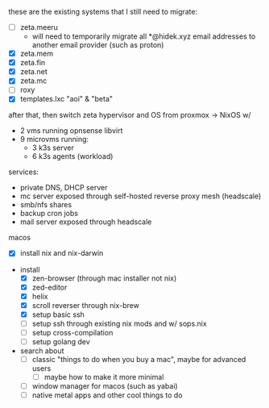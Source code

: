 these are the existing systems that I still need to migrate:

- [ ] zeta.meeru
  - will need to temporarily migrate all *@hidek.xyz email addresses to another email provider (such as proton)
- [x] zeta.mem
- [x] zeta.fin
- [x] zeta.net
- [x] zeta.mc
- [ ] roxy
- [x] templates.lxc "aoi" & "beta"

after that, then switch zeta hypervisor and OS from proxmox -> NixOS w/

- 2 vms running opnsense libvirt
- 9 microvms running:
  - 3 k3s server
  - 6 k3s agents (workload)

services:

- private DNS, DHCP server
- mc server exposed through self-hosted reverse proxy mesh (headscale)
- smb/nfs shares
- backup cron jobs
- mail server exposed through headscale

macos

- [x] install nix and nix-darwin

- install
  - [x] zen-browser (through mac installer not nix)
  - [x] zed-editor
  - [x] helix
  - [x] scroll reverser through nix-brew
  - [x] setup basic ssh
  - [ ] setup ssh through existing nix mods and w/ sops.nix
  - [ ] setup cross-compilation
  - [ ] setup golang dev

- search about
  - [ ] classic "things to do when you buy a mac", maybe for advanced users
    - [ ] maybe how to make it more minimal
  - [ ] window manager for macos (such as yabai)
  - [ ] native metal apps and other cool things to do
